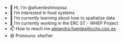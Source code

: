 - 👋 Hi, I’m @afuenteshinojosa
- 👀 I’m interested in food systems
- 🌱 I’m currently learning about how to spatialize data
- 💞️ I’m currently working in the ERC ST - WHEP Project 
- 📫 How to reach me alejandra.fuentes@cchs.csic.es
- 😄 Pronouns: she/her

<!---
afuenteshinojosa/afuenteshinojosa is a ✨ special ✨ repository because its `README.md` (this file) appears on your GitHub profile.
You can click the Preview link to take a look at your changes.
--->
